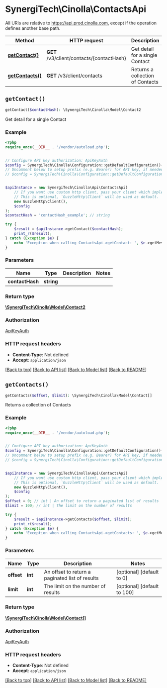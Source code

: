 # SynergiTech\Cinolla\ContactsApi

All URIs are relative to https://api.prod.cinolla.com, except if the operation defines another base path.

| Method | HTTP request | Description |
| ------------- | ------------- | ------------- |
| [**getContact()**](ContactsApi.md#getContact) | **GET** /v3/client/contacts/{contactHash} | Get detail for a single Contact |
| [**getContacts()**](ContactsApi.md#getContacts) | **GET** /v3/client/contacts | Returns a collection of Contacts |


## `getContact()`

```php
getContact($contactHash): \SynergiTech\Cinolla\Model\Contact2
```

Get detail for a single Contact

### Example

```php
<?php
require_once(__DIR__ . '/vendor/autoload.php');


// Configure API key authorization: ApiKeyAuth
$config = SynergiTech\Cinolla\Configuration::getDefaultConfiguration()->setApiKey('x-api-key', 'YOUR_API_KEY');
// Uncomment below to setup prefix (e.g. Bearer) for API key, if needed
// $config = SynergiTech\Cinolla\Configuration::getDefaultConfiguration()->setApiKeyPrefix('x-api-key', 'Bearer');


$apiInstance = new SynergiTech\Cinolla\Api\ContactsApi(
    // If you want use custom http client, pass your client which implements `GuzzleHttp\ClientInterface`.
    // This is optional, `GuzzleHttp\Client` will be used as default.
    new GuzzleHttp\Client(),
    $config
);
$contactHash = 'contactHash_example'; // string

try {
    $result = $apiInstance->getContact($contactHash);
    print_r($result);
} catch (Exception $e) {
    echo 'Exception when calling ContactsApi->getContact: ', $e->getMessage(), PHP_EOL;
}
```

### Parameters

| Name | Type | Description  | Notes |
| ------------- | ------------- | ------------- | ------------- |
| **contactHash** | **string**|  | |

### Return type

[**\SynergiTech\Cinolla\Model\Contact2**](../Model/Contact2.md)

### Authorization

[ApiKeyAuth](../../README.md#ApiKeyAuth)

### HTTP request headers

- **Content-Type**: Not defined
- **Accept**: `application/json`

[[Back to top]](#) [[Back to API list]](../../README.md#endpoints)
[[Back to Model list]](../../README.md#models)
[[Back to README]](../../README.md)

## `getContacts()`

```php
getContacts($offset, $limit): \SynergiTech\Cinolla\Model\Contact[]
```

Returns a collection of Contacts

### Example

```php
<?php
require_once(__DIR__ . '/vendor/autoload.php');


// Configure API key authorization: ApiKeyAuth
$config = SynergiTech\Cinolla\Configuration::getDefaultConfiguration()->setApiKey('x-api-key', 'YOUR_API_KEY');
// Uncomment below to setup prefix (e.g. Bearer) for API key, if needed
// $config = SynergiTech\Cinolla\Configuration::getDefaultConfiguration()->setApiKeyPrefix('x-api-key', 'Bearer');


$apiInstance = new SynergiTech\Cinolla\Api\ContactsApi(
    // If you want use custom http client, pass your client which implements `GuzzleHttp\ClientInterface`.
    // This is optional, `GuzzleHttp\Client` will be used as default.
    new GuzzleHttp\Client(),
    $config
);
$offset = 0; // int | An offset to return a paginated list of results
$limit = 100; // int | The limit on the number of results

try {
    $result = $apiInstance->getContacts($offset, $limit);
    print_r($result);
} catch (Exception $e) {
    echo 'Exception when calling ContactsApi->getContacts: ', $e->getMessage(), PHP_EOL;
}
```

### Parameters

| Name | Type | Description  | Notes |
| ------------- | ------------- | ------------- | ------------- |
| **offset** | **int**| An offset to return a paginated list of results | [optional] [default to 0] |
| **limit** | **int**| The limit on the number of results | [optional] [default to 100] |

### Return type

[**\SynergiTech\Cinolla\Model\Contact[]**](../Model/Contact.md)

### Authorization

[ApiKeyAuth](../../README.md#ApiKeyAuth)

### HTTP request headers

- **Content-Type**: Not defined
- **Accept**: `application/json`

[[Back to top]](#) [[Back to API list]](../../README.md#endpoints)
[[Back to Model list]](../../README.md#models)
[[Back to README]](../../README.md)
